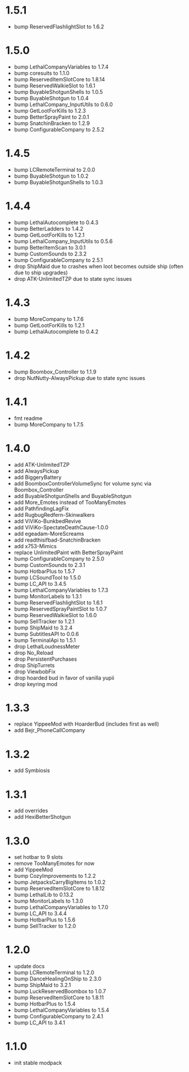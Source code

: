 # 1.5.1
* bump ReservedFlashlightSlot to 1.6.2

# 1.5.0
* bump LethalCompanyVariables to 1.7.4
* bump coresuits to 1.1.0
* bump ReservedItemSlotCore to 1.8.14
* bump ReservedWalkieSlot to 1.6.1
* bump BuyableShotgunShells to 1.0.5
* bump BuyableShotgun to 1.0.4
* bump LethalCompany_InputUtils to 0.6.0
* bump GetLootForKills to 1.2.3
* bump BetterSprayPaint to 2.0.1
* bump SnatchinBracken to 1.2.9
* bump ConfigurableCompany to 2.5.2

# 1.4.5
* bump LCRemoteTerminal to 2.0.0
* bump BuyableShotgun to 1.0.2
* bump BuyableShotgunShells to 1.0.3

# 1.4.4
* bump LethalAutocomplete to 0.4.3
* bump BetterLadders to 1.4.2
* bump GetLootForKills to 1.2.1
* bump LethalCompany_InputUtils to 0.5.6
* bump BetterItemScan to 3.0.1
* bump CustomSounds to 2.3.2
* bump ConfigurableCompany to 2.5.1
* drop ShipMaid due to crashes when loot becomes outside ship (often due to ship upgrades)
* drop ATK-UnlimitedTZP due to state sync issues

# 1.4.3
* bump MoreCompany to 1.7.6
* bump GetLootForKills to 1.2.1
* bump LethalAutocomplete to 0.4.2

# 1.4.2
* bump Boombox_Controller to 1.1.9
* drop NutNutty-AlwaysPickup due to state sync issues

# 1.4.1 
* fmt readme
* bump MoreCompany to 1.7.5

# 1.4.0
* add ATK-UnlimitedTZP
* add AlwaysPickup
* add BiggeryBattery
* add BoomboxControllerVolumeSync for volume sync via Boombox_Controller
* add BuyableShotgunShells and BuyableShotgun
* add More_Emotes instead of TooManyEmotes
* add PathfindingLagFix
* add RugbugRedfern-Skinwalkers
* add ViViKo-BunkbedRevive
* add ViViKo-SpectateDeathCause-1.0.0
* add egeadam-MoreScreams
* add readthisifbad-SnatchinBracken
* add x753-Mimics
* replace UnlimitedPaint with BetterSprayPaint
* bump ConfigurableCompany to 2.5.0
* bump CustomSounds to 2.3.1
* bump HotbarPlus to 1.5.7
* bump LCSoundTool to 1.5.0
* bump LC_API to 3.4.5
* bump LethalCompanyVariables to 1.7.3
* bump MonitorLabels to 1.3.1
* bump ReservedFlashlightSlot to 1.6.1
* bump ReservedSprayPaintSlot to 1.0.7
* bump ReservedWalkieSlot to 1.6.0
* bump SellTracker to 1.2.1
* bump ShipMaid to 3.2.4
* bump SubtitlesAPI to 0.0.6
* bump TerminalApi to 1.5.1
* drop LethalLoudnessMeter
* drop No_Reload
* drop PersistentPurchases
* drop ShipTurrets
* drop ViewbobFix
* drop hoarded bud in favor of vanilla yupii
* drop keyring mod

# 1.3.3
* replace YippeeMod with HoarderBud (includes first as well)
* add Bejr_PhoneCallCompany

# 1.3.2
* add Symbiosis

# 1.3.1
* add overrides
* add HexiBetterShotgun

# 1.3.0
* set hotbar to 9 slots
* remove TooManyEmotes for now
* add YippeeMod
* bump CozyImprovements to 1.2.2
* bump JetpacksCarryBigItems to 1.0.2
* bump ReservedItemSlotCore to 1.8.12
* bump LethalLib to 0.13.2
* bump MonitorLabels to 1.3.0
* bump LethalCompanyVariables to 1.7.0
* bump LC_API to 3.4.4
* bump HotbarPlus to 1.5.6
* bump SellTracker to 1.2.0


# 1.2.0
* update docs
* bump LCRemoteTerminal to 1.2.0
* bump DanceHealingOnShip to 2.3.0
* bump ShipMaid to 3.2.1
* bump LuckReservedBoombox to 1.0.7
* bump ReservedItemSlotCore to 1.8.11
* bump HotbarPlus to 1.5.4
* bump LethalCompanyVariables to 1.5.4
* bump ConfigurableCompany to 2.4.1
* bump LC_API to 3.4.1

# 1.1.0
* init stable modpack
